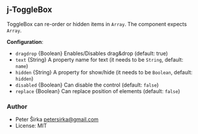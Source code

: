 ## j-ToggleBox

ToggleBox can re-order or hidden items in `Array`. The component expects `Array`.

__Configuration__:

- `dragdrop` {Boolean} Enables/Disables drag&drop (default: true)
- `text` {String} A property name for text (it needs to be `String`, default: `name`)
- `hidden` {String} A property for show/hide (it needs to be `Boolean`, default: `hidden`)
- `disabled` {Boolean} Can disable the control (default: `false`)
- `replace` {Boolean} Can replace position of elements (default: `false`)

### Author

- Peter Širka <petersirka@gmail.com>
- License: MIT